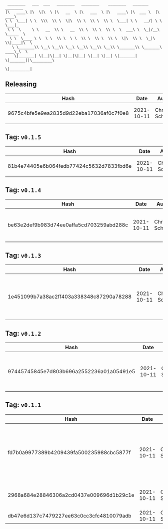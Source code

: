 ```
 ________   ___  ___   ________   ________    ________   _______    ________      
|\   ____\ |\  \|\  \ |\   __  \ |\   ___  \ |\   ____\ |\  ___ \  |\   ____\     
\ \  \___| \ \  \\\  \\ \  \|\  \\ \  \\ \  \\ \  \___| \ \   __/| \ \  \___|_    
 \ \  \     \ \   __  \\ \   __  \\ \  \\ \  \\ \  \  ___\ \  \_|/__\ \_____  \   
  \ \  \____ \ \  \ \  \\ \  \ \  \\ \  \\ \  \\ \  \|\  \\ \  \_|\ \\|____|\  \  
   \ \_______\\ \__\ \__\\ \__\ \__\\ \__\\ \__\\ \_______\\ \_______\ ____\_\  \ 
    \|_______| \|__|\|__| \|__|\|__| \|__| \|__| \|_______| \|_______||\_________\
                                                                      \|_________|
```

## Releasing
| Hash | Date | Author | Changes |
|------|------|--------|---------|
| 9675c4bfe5e9ea2835d9d22eba17036af0c7f0e8 | 2021-10-11 | Chris Schubert | Adding repository assemblies |


 ## Tag: `v0.1.5`
| Hash | Date | Author | Changes |
|------|------|--------|---------|
| 81b4e74405e6b064fedb77424c5632d7833fbd6e | 2021-10-11 | Chris Schubert | Adding repository members |


 ## Tag: `v0.1.4`
| Hash | Date | Author | Changes |
|------|------|--------|---------|
| be63e2def9b983d74ee0affa5cd703259abd288c | 2021-10-11 | Chris Schubert | Adding in relative path methods |


 ## Tag: `v0.1.3`
| Hash | Date | Author | Changes |
|------|------|--------|---------|
| 1e451099b7a38ac2ff403a338348c87290a78288 | 2021-10-11 | Chris Schubert | Fixing recursion issue in directory creation for third parties |


 ## Tag: `v0.1.2`
| Hash | Date | Author | Changes |
|------|------|--------|---------|
| 97445745845e7d803b696a2552236a01a05491e5 | 2021-10-11 | Chris Schubert | Auto directory creation for third party folders |


 ## Tag: `v0.1.1`
| Hash | Date | Author | Changes |
|------|------|--------|---------|
| fd7b0a9977389b4209439fa500235988cbc5877f | 2021-10-11 | Chris Schubert | Initial design of integration library for third party assets to resolve project resources |
| 2968a684e28846306a2cd0437e009696d1b29c1e | 2021-10-11 | Chris Schubert | Initializing organization repository for project. |
| db47e6d137c7479227ee63c0cc3cfc4810079adb | 2021-10-11 | Chris Schubert | Added README.md |
